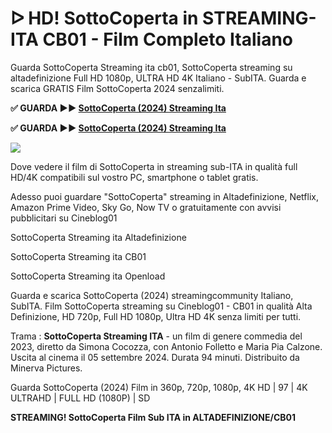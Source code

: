 # ᐅ HD! SottoCoperta in STREAMING-ITA CB01 - Film Completo Italiano
Guarda SottoCoperta Streaming ita cb01, SottoCoperta streaming su altadefinizione Full HD 1080p, ULTRA HD 4K Italiano - SubITA. Guarda e scarica GRATIS Film SottoCoperta 2024 senzalimiti.

**✅ GUARDA ►► [SottoCoperta (2024) Streaming Ita](https://moviecorn-tv.com/it/movie/1324268/sottocoperta.html)**

**✅ GUARDA ►► [SottoCoperta (2024) Streaming Ita](https://moviecorn-tv.com/it/movie/1324268/sottocoperta.html)**

<img src="https://image.tmdb.org/t/p/w300/qlrfmRYMFOnEZeqLwKoIG5MtPAV.jpg">

Dove vedere il film di SottoCoperta in streaming sub-ITA in qualità full HD/4K compatibili sul vostro PC, smartphone o tablet gratis.

Adesso puoi guardare "SottoCoperta" streaming in Altadefinizione, Netflix, Amazon Prime Video, Sky Go, Now TV o gratuitamente con avvisi pubblicitari su Cineblog01

SottoCoperta Streaming ita Altadefinizione

SottoCoperta Streaming ita CB01

SottoCoperta Streaming ita Openload

Guarda e scarica SottoCoperta (2024) streamingcommunity Italiano, SubITA. Film SottoCoperta streaming su Cineblog01 - CB01 in qualità Alta Definizione, HD 720p, Full HD 1080p, Ultra HD 4K senza limiti per tutti.

Trama : **SottoCoperta Streaming ITA** - un film di genere commedia del 2023, diretto da Simona Cocozza, con Antonio Folletto e Maria Pia Calzone. Uscita al cinema il 05 settembre 2024. Durata 94 minuti. Distribuito da Minerva Pictures.

Guarda SottoCoperta (2024) Film in 360p, 720p, 1080p, 4K HD | 97 | 4K ULTRAHD | FULL HD (1080P) | SD

**STREAMING! SottoCoperta Film Sub ITA in ALTADEFINIZIONE/CB01**
